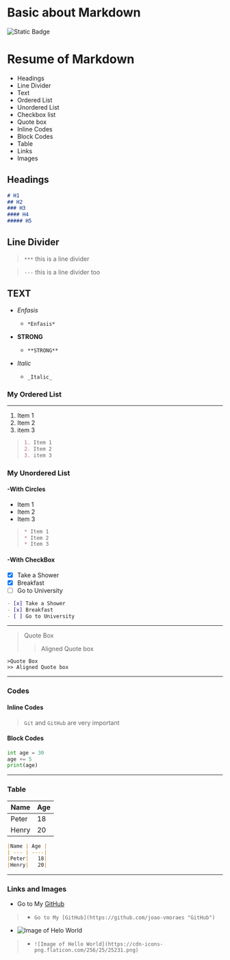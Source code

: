 # Basic about Markdown


![Static Badge](https://img.shields.io/badge/version-1.1-blue)


# Resume of Markdown
- Headings
- Line Divider
- Text
- Ordered List
- Unordered List
- Checkbox list
- Quote box
- Inline Codes
- Block Codes
- Table
- Links
- Images

<!-- HEADINGS -->
## Headings
```markdown
# H1
## H2
### H3
#### H4
##### H5
```
## Line Divider
<!-- DIVIDERS -->    
> `***` this is a line divider 

> `---` this is a line divider too


<!-- TEXT -->
## TEXT

- *Enfasis*
    - ```*Enfasis*```

- **STRONG**
  - ```**STRONG**```

- _Italic_
   - ```_Italic_```

### My Ordered List
---
<!--Ordered List-->
1. Item 1
2. Item 2
3. item 3
> ```markdown
> 1. Item 1
> 2. Item 2
> 3. item 3
> ```

### My Unordered List

#### -With Circles

* Item 1
* Item 2
* Item 3
>```markdown
>* Item 1
> * Item 2
> * Item 3
> ```

#### -With CheckBox
- [x] Take a Shower
- [x] Breakfast
- [ ] Go to University
```markdown
- [x] Take a Shower
- [x] Breakfast
- [ ] Go to University
```
---
>Quote Box
>> Aligned Quote box
```
>Quote Box
>> Aligned Quote box
```

<!--InLine Codes-->
---
### Codes
#### Inline Codes
>  `Git` and `GitHub` are very important

<!--Block code-->
#### Block Codes
```python
int age = 30
age += 5
print(age)
```

___
### Table
<!-- Table -->
|Name | Age |
| -   | -   |
|Peter|   18|
|Henry|   20|
```markdown
|Name | Age |
| --- | ----|
|Peter|   18|
|Henry|   20|
```

___
### Links and Images
- Go to My [GitHub](https://github.com/joao-vmoraes "GitHub") 

>- ```Go to My [GitHub](https://github.com/joao-vmoraes "GitHub") ```

- ![Image of Helo World](https://cdn-icons-png.freepik.com/256/5986/5986190.png?semt=ais_white_label)
>- ```![Image of Hello World](https://cdn-icons-png.flaticon.com/256/25/25231.png)```
